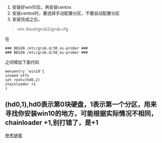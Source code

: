1. 安装好win10后，再安装centos
2. 安装centos时，要选择手动配置分区，不要自动配置分区
3. 安装完成之后，
>vim /boot/grub2/grub.cfg

在    

    ### BEGIN /etc/grub.d/30_os-prober ###
    ### BEGIN /etc/grub.d/30_os-prober ###

之间增加下面代码    
 
    menuentry 'win10'{
    insmod ntfs
    set root=(hd0,2)
    chainloader +1
    }

## (hd0,1),hd0表示第0块硬盘，1表示第一个分区，用来寻找你安装win10的地方，可能根据实际情况不相同，chainloader +1,别打错了，是+1

[参考链接](http://lib.csdn.net/article/linux/38477)
